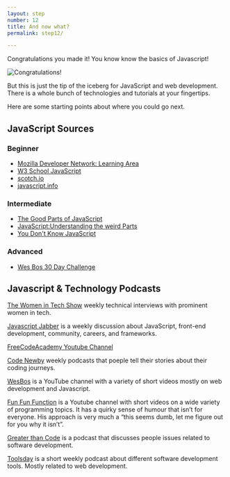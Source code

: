 ```yaml
---
layout: step
number: 12
title: And now what?
permalink: step12/

---
```


Congratulations you made it!  You know know the basics of Javascript!

![Congratulations!](../assets/neo-kungfu.gif)


But this is just the tip of the iceberg for JavaScript and web development.  There is a whole bunch of technologies and tutorials at your fingertips.  

Here are some starting points about where you could go next.  

## JavaScript Sources

### Beginner
* [Mozilla Developer Network: Learning Area](https://developer.mozilla.org/en-US/docs/Learn/)
* [W3 School JavaScript](https://www.w3schools.com/js/)
* [scotch.io](https://scotch.io/search?q=javascript)
* [javascript.info](https://javascript.info/)

### Intermediate
* [The Good Parts of JavaScript](https://www.amazon.com/JavaScript-Good-Parts-Douglas-Crockford/dp/0596517742)
* [JavaScript:Understanding the weird Parts](https://www.udemy.com/understand-javascript/)
* [You Don't Know JavaScript](https://github.com/getify/You-Dont-Know-JS)

### Advanced

 * [Wes Bos 30 Day Challenge](https://javascript30.com/)


## Javascript & Technology Podcasts

[The Women in Tech Show](https://thewomenintechshow.com/) weekly technical interviews with prominent women in tech.

[Javascript Jabber](https://devchat.tv/js-jabber) is a weekly discussion about JavaScript, front-end development, community, careers, and frameworks.

[FreeCodeAcademy Youtube Channel](https://www.youtube.com/channel/UC8butISFwT-Wl7EV0hUK0BQ)

[Code Newby](https://www.codenewbie.org/podcast/) weekly podcasts that poeple tell their stories about their coding journeys.

[WesBos](https://www.youtube.com/channel/UCoebwHSTvwalADTJhps0emA) is a YouTube channel with a variety of short videos mostly on web development and Javascript.

[Fun Fun Function](https://www.youtube.com/channel/UCO1cgjhGzsSYb1rsB4bFe4Q/videos) is a Youtube channel with short videos on a wide variety of programming topics. It has a quirky sense of humour that isn’t for everyone.  His approach is very much a “this seems dumb, let me figure out for you why it isn’t”.

[Greater than Code](http://www.greaterthancode.com/) is a podcast that discusses people issues related to software development.

[Toolsday](http://toolsday.io/) is a short weekly podcast about different software development tools.  Mostly related to web development.
